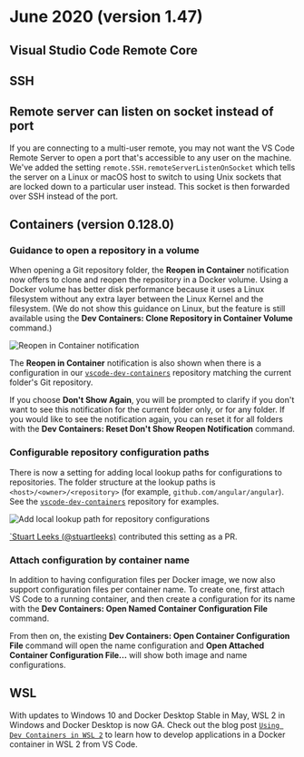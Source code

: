 # June 2020 (version 1.47)

## Visual Studio Code Remote Core

## SSH

## Remote server can listen on socket instead of port

If you are connecting to a multi-user remote, you may not want the VS Code
Remote Server to open a port that's accessible to any user on the machine. We've
added the setting `remote.SSH.remoteServerListenOnSocket` which tells the server
on a Linux or macOS host to switch to using Unix sockets that are locked down to
a particular user instead. This socket is then forwarded over SSH instead of the
port.

## Containers (version 0.128.0)

### Guidance to open a repository in a volume

When opening a Git repository folder, the **Reopen in Container** notification
now offers to clone and reopen the repository in a Docker volume. Using a Docker
volume has better disk performance because it uses a Linux filesystem without
any extra layer between the Linux Kernel and the filesystem. (We do not show
this guidance on Linux, but the feature is still available using the **Dev
Containers: Clone Repository in Container Volume** command.)

![`Reopen in Container notification`](images/1_47/reopenincontainernotification.png)

The **Reopen in Container** notification is also shown when there is a
configuration in our
[`vscode-dev-containers`](HTTPS://github.com/microsoft/vscode-dev-containers/tree/main/repository-containers)
repository matching the current folder's Git repository.

If you choose **Don't Show Again**, you will be prompted to clarify if you don't
want to see this notification for the current folder only, or for any folder. If
you would like to see the notification again, you can reset it for all folders
with the **Dev Containers: Reset Don't Show Reopen Notification** command.

### Configurable repository configuration paths

There is now a setting for adding local lookup paths for configurations to
repositories. The folder structure at the lookup paths is
`<host>/<owner>/<repository>` (for example, `github.com/angular/angular`). See
the
[`vscode-dev-containers`](HTTPS://github.com/microsoft/vscode-dev-containers/tree/main/repository-containers)
repository for examples.

![`Add local lookup path for repository configurations`](images/1_47/repoconfigpathssetting.png)

[`Stuart Leeks (@stuartleeks)](HTTPS://github.com/stuartleeks) contributed this
setting as a PR.

### Attach configuration by container name

In addition to having configuration files per Docker image, we now also support
configuration files per container name. To create one, first attach VS Code to a
running container, and then create a configuration for its name with the **Dev
Containers: Open Named Container Configuration File** command.

From then on, the existing **Dev Containers: Open Container Configuration File**
command will open the name configuration and **Open Attached Container
Configuration File...** will show both image and name configurations.

## WSL

With updates to Windows 10 and Docker Desktop Stable in May, WSL 2 in Windows
and Docker Desktop is now GA. Check out the blog post
[`Using Dev Containers in WSL 2`](HTTPS://code.visualstudio.com/blogs/2020/07/01/containers-wsl)
to learn how to develop applications in a Docker container in WSL 2 from VS
Code.
